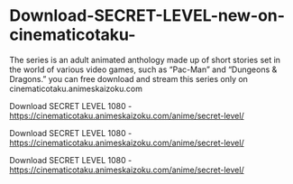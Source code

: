 # Download-SECRET-LEVEL-new-on-cinematicotaku-
The series is an adult animated anthology made up of short stories set in the world of various video games, such as “Pac-Man” and “Dungeons &amp; Dragons.”  you can free download and stream this series only on cinematicotaku.animeskaizoku.com

Download SECRET LEVEL 1080 - https://cinematicotaku.animeskaizoku.com/anime/secret-level/

Download SECRET LEVEL 1080 - https://cinematicotaku.animeskaizoku.com/anime/secret-level/

Download SECRET LEVEL 1080 - https://cinematicotaku.animeskaizoku.com/anime/secret-level/
